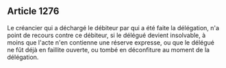 Article 1276
----
Le créancier qui a déchargé le débiteur par qui a été faite la délégation, n'a
point de recours contre ce débiteur, si le délégué devient insolvable, à moins
que l'acte n'en contienne une réserve expresse, ou que le délégué ne fût déjà en
faillite ouverte, ou tombé en déconfiture au moment de la délégation.
